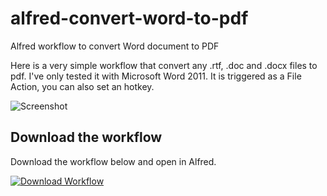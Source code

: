 alfred-convert-word-to-pdf
==========================

Alfred workflow to convert Word document to PDF

Here is a very simple workflow that convert any .rtf, .doc and .docx files to pdf. I've only tested it with Microsoft Word 2011.
It is triggered as a File Action, you can also set an hotkey.

![Screenshot](http://i47.tinypic.com/2h3ogig.png)



## Download the workflow

Download the workflow below and open in Alfred.

[![Download Workflow](http://d.pr/i/L4IL+.png)](https://raw.github.com/vdesabou/alfred-convert-word-to-pdf/master/ConvertWorddocumenttoPDF.alfredworkflow)

